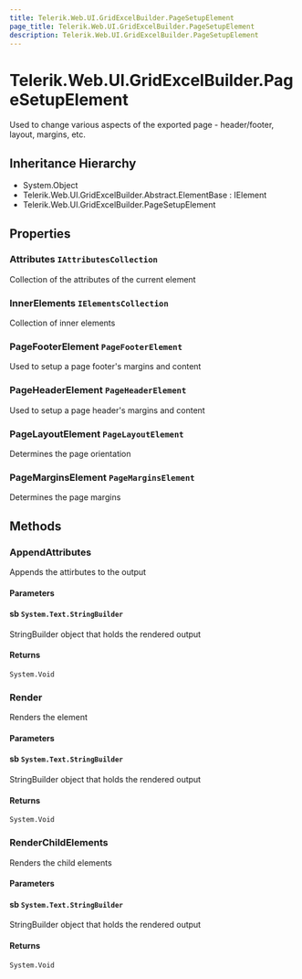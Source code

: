 ```yaml
---
title: Telerik.Web.UI.GridExcelBuilder.PageSetupElement
page_title: Telerik.Web.UI.GridExcelBuilder.PageSetupElement
description: Telerik.Web.UI.GridExcelBuilder.PageSetupElement
---
```


# Telerik.Web.UI.GridExcelBuilder.PageSetupElement

Used to change various aspects of the exported page - header/footer, layout, margins, etc.

## Inheritance Hierarchy

* System.Object
* Telerik.Web.UI.GridExcelBuilder.Abstract.ElementBase : IElement
* Telerik.Web.UI.GridExcelBuilder.PageSetupElement

## Properties

###  Attributes `IAttributesCollection`

Collection of the attributes of the current element

###  InnerElements `IElementsCollection`

Collection of inner elements

###  PageFooterElement `PageFooterElement`

Used to setup a page footer's margins and content

###  PageHeaderElement `PageHeaderElement`

Used to setup a page header's margins and content

###  PageLayoutElement `PageLayoutElement`

Determines the page orientation

###  PageMarginsElement `PageMarginsElement`

Determines the page margins

## Methods

###  AppendAttributes

Appends the attirbutes to the output

#### Parameters

#### sb `System.Text.StringBuilder`

StringBuilder object that holds the rendered output

#### Returns

`System.Void` 

###  Render

Renders the element

#### Parameters

#### sb `System.Text.StringBuilder`

StringBuilder object that holds the rendered output

#### Returns

`System.Void` 

###  RenderChildElements

Renders the child elements

#### Parameters

#### sb `System.Text.StringBuilder`

StringBuilder object that holds the rendered output

#### Returns

`System.Void` 


